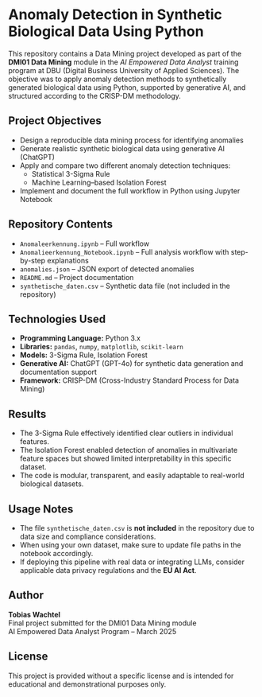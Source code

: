 # Anomaly Detection in Synthetic Biological Data Using Python

This repository contains a Data Mining project developed as part of the **DMI01 Data Mining** module in the *AI Empowered Data Analyst* training program at DBU (Digital Business University of Applied Sciences). The objective was to apply anomaly detection methods to synthetically generated biological data using Python, supported by generative AI, and structured according to the CRISP-DM methodology.

## Project Objectives

- Design a reproducible data mining process for identifying anomalies
- Generate realistic synthetic biological data using generative AI (ChatGPT)
- Apply and compare two different anomaly detection techniques:
  - Statistical 3-Sigma Rule
  - Machine Learning–based Isolation Forest
- Implement and document the full workflow in Python using Jupyter Notebook

## Repository Contents

- `Anomaleerkennung.ipynb` – Full workflow
- `Anomalieerkennung_Notebook.ipynb` – Full analysis workflow with step-by-step explanations
- `anomalies.json` – JSON export of detected anomalies
- `README.md` – Project documentation
- `synthetische_daten.csv` – Synthetic data file (not included in the repository)

## Technologies Used

- **Programming Language:** Python 3.x
- **Libraries:** `pandas`, `numpy`, `matplotlib`, `scikit-learn`
- **Models:** 3-Sigma Rule, Isolation Forest
- **Generative AI:** ChatGPT (GPT-4o) for synthetic data generation and documentation support
- **Framework:** CRISP-DM (Cross-Industry Standard Process for Data Mining)

## Results

- The 3-Sigma Rule effectively identified clear outliers in individual features.
- The Isolation Forest enabled detection of anomalies in multivariate feature spaces but showed limited interpretability in this specific dataset.
- The code is modular, transparent, and easily adaptable to real-world biological datasets.

## Usage Notes

- The file `synthetische_daten.csv` is **not included** in the repository due to data size and compliance considerations.
- When using your own dataset, make sure to update file paths in the notebook accordingly.
- If deploying this pipeline with real data or integrating LLMs, consider applicable data privacy regulations and the **EU AI Act**.

## Author

**Tobias Wachtel**  
Final project submitted for the DMI01 Data Mining module  
AI Empowered Data Analyst Program – March 2025

## License

This project is provided without a specific license and is intended for educational and demonstrational purposes only.
